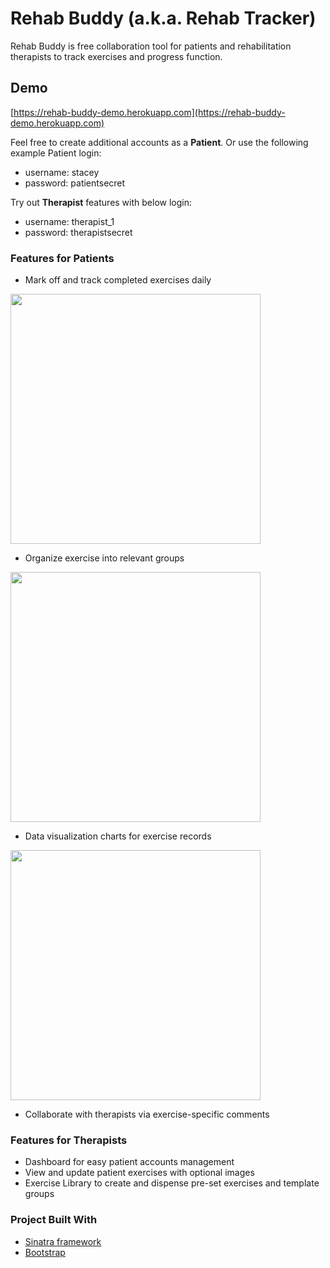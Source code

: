 # Rehab Buddy (a.k.a. Rehab Tracker)

Rehab Buddy is free collaboration tool for patients and rehabilitation therapists to track exercises and progress function.

## Demo

[https://rehab-buddy-demo.herokuapp.com](https://rehab-buddy-demo.herokuapp.com)

Feel free to create additional accounts as a **Patient**. Or use the following example Patient login:
- username: stacey
- password: patientsecret

Try out **Therapist** features with below login:
- username: therapist_1
- password: therapistsecret

### Features for Patients
- Mark off and track completed exercises daily
<img src="https://rehab-buddy-demo.herokuapp.com/images/diary.png" width="400">

- Organize exercise into relevant groups
<img src="https://rehab-buddy-demo.herokuapp.com/images/exercise_groups.jpg" width="400">

- Data visualization charts for exercise records
<img src="https://rehab-buddy-demo.herokuapp.com/images/stats.png" width="400">

- Collaborate with therapists via exercise-specific comments

### Features for Therapists
- Dashboard for easy patient accounts management
- View and update patient exercises with optional images
- Exercise Library to create and dispense pre-set exercises and template groups

### Project Built With
- [Sinatra framework](http://sinatrarb.com/)
- [Bootstrap](https://getbootstrap.com/)